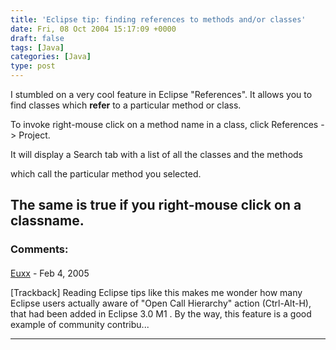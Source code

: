 ```yaml
---
title: 'Eclipse tip: finding references to methods and/or classes'
date: Fri, 08 Oct 2004 15:17:09 +0000
draft: false
tags: [Java]
categories: [Java]
type: post
---
```


I stumbled on a very cool feature in Eclipse "References". It allows you to find classes which **refer** to a particular method or class.

To invoke right-mouse click on a method name in a class, click References -> Project.

It will display a Search tab with a list of all the classes and the methods

which call the particular method you selected.

The same is true if you right-mouse click on a classname.
---
### Comments:
####
[Euxx](http://jroller.com/page/eu/20050210#reading_eclipse_tips_like_a "$comment.email") - <time datetime="2005-02-10 00:49:15">Feb 4, 2005</time>

\[Trackback\] Reading Eclipse tips like this makes me wonder how many Eclipse users actually aware of "Open Call Hierarchy" action (Ctrl-Alt-H), that had been added in Eclipse 3.0 M1 . By the way, this feature is a good example of community contribu...
<hr />

